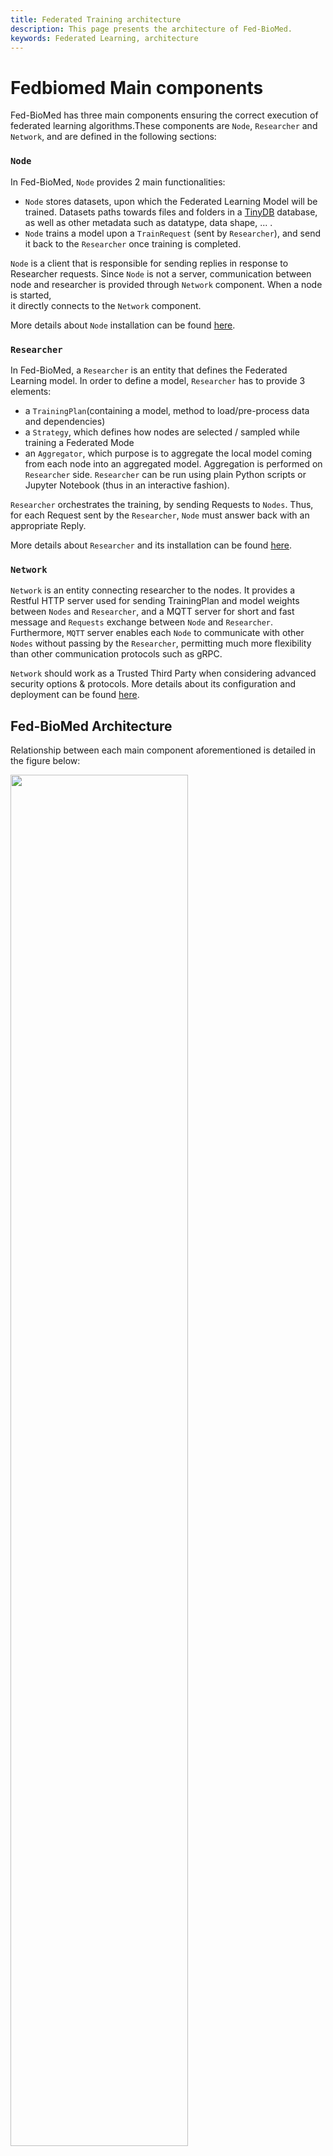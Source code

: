 ```yaml
---
title: Federated Training architecture
description: This page presents the architecture of Fed-BioMed.
keywords: Federated Learning, architecture
---
```


# Fedbiomed Main components

Fed-BioMed has three main components ensuring the correct execution of federated learning algorithms.These components 
are `Node`, `Researcher` and `Network`, and are defined in the following sections:

### `Node`

In Fed-BioMed, `Node` provides 2 main functionalities: 

 - `Node` stores datasets, upon which the Federated Learning Model will be trained. Datasets paths towards files and folders in a [TinyDB](https://tinydb.readthedocs.io/en/latest/) database, as well as other metadata such as datatype, data shape, ... .
 - `Node` trains a model upon a `TrainRequest` (sent by `Researcher`), and send it back to the `Researcher` once training is completed.
 
`Node` is a client that is responsible for sending replies in response to Researcher requests. Since `Node` is not a 
server, communication between node and researcher is provided through `Network` component. When a node is started,  
it directly connects to the `Network` component.

More details about `Node` installation can be found [here](./../user-guide/nodes/configuring-nodes.md).

### `Researcher`

In Fed-BioMed, a `Researcher` is an entity that defines the Federated Learning model. In order to define a model, `Researcher` has to provide 3 elements:

- a `TrainingPlan`(containing a model, method to load/pre-process data and dependencies)
- a `Strategy`, which defines how nodes are selected / sampled while training a Federated Mode
- an `Aggregator`, which purpose is to aggregate the local model coming from each node into an aggregated model. Aggregation is performed on `Researcher` side. `Researcher` can be run using plain Python scripts or Jupyter Notebook (thus in an interactive fashion).

`Researcher` orchestrates the training, by sending Requests to `Nodes`. Thus, for each Request sent by the `Researcher`, 
`Node` must answer back with an appropriate Reply.

More details about `Researcher` and its installation can be found [here](./../user-guide/researcher/aggregation.md).

### `Network`

`Network` is an entity connecting researcher to the nodes. It provides a Restful HTTP server used for sending TrainingPlan 
and model weights between `Nodes` and `Researcher`, and a MQTT server for short and fast message and `Requests` exchange 
between `Node` and `Researcher`. Furthermore, `MQTT` server enables each `Node` to communicate with other `Nodes` 
without passing by the `Researcher`, permitting much more flexibility than other communication protocols such as gRPC. 

`Network` should work as a Trusted Third Party when considering advanced security options & protocols. More details about its configuration and deployment can be found [here](./../tutorials/installation/1-setting-up-environment.md).

## Fed-BioMed Architecture

Relationship between each main component aforementioned is detailed in the figure below:

<div class="img-content centered">
    <img src="/assets/img/diagrams/fedbiomed_architecture.jpg" width="75%" height="75%"></img>
    <figcaption>
        Fed-BioMed Architecture, with three main components: Nodes; containing datasets to be used for training models, 
        Researcher; running the training of the model and Network; connecting Nodes to Researcher.
    </figcaption>
</div>

As shown in the diagram, `Network` is a central component in Fed-BioMed, that links `Nodes` to `Researcher`, and ensures 
message and files delivery. `Nodes` are in charge of running the model sent by the `Researcher`, and send the resulting 
trained model to the `Researcher`. Large files such as TrainingPlan and model parameters are exchanged over a Restful 
HTTP server whereas messages, Requests and Replies are sent through a MQTT server.

## `Network` configuration

For information on how to configure `Network`, 
please [follow `Network` configuration steps](./../tutorials/installation/1-setting-up-environment.md)

## `Node` configuration

For information on how to configure `Node`, 
please [follow `Node` configuration steps](./../user-guide/nodes/configuring-nodes.md)

## `Researcher` configuration

For information on how to configure `Researcher`, 
please [follow `Researcher` configuration steps](./../user-guide/researcher/aggregation.md)

